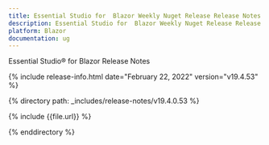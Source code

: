```yaml
---
title: Essential Studio for  Blazor Weekly Nuget Release Release Notes  
description: Essential Studio for  Blazor Weekly Nuget Release Release Notes  
platform: Blazor
documentation: ug
---
```


Essential Studio&reg; for  Blazor  Release Notes  

{% include release-info.html date="February 22, 2022"  version="v19.4.53" %} 

{% directory path: _includes/release-notes/v19.4.0.53 %}

{% include {{file.url}} %}

{% enddirectory %}